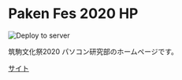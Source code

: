 # Paken Fes 2020 HP

![Deploy to server](https://github.com/TKPaken/PakenFes2020/workflows/Deploy%20to%20server/badge.svg)

筑駒文化祭2020 パソコン研究部のホームページです。

[サイト](https://paken2020.web.app)
